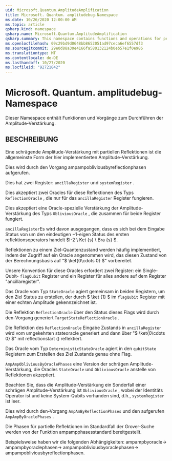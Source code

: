 ```yaml
---
uid: Microsoft.Quantum.AmplitudeAmplification
title: Microsoft. Quantum. amplitudebug-Namespace
ms.date: 10/26/2020 12:00:00 AM
ms.topic: article
qsharp.kind: namespace
qsharp.name: Microsoft.Quantum.AmplitudeAmplification
qsharp.summary: This namespace contains functions and operations for performing amplitude amplification.
ms.openlocfilehash: 09c29bd9d0648bb8652051ad97ceca6ef6557df3
ms.sourcegitcommit: 29e0d88a30e4166fa580132124b0eb57e1f0e986
ms.translationtype: MT
ms.contentlocale: de-DE
ms.lasthandoff: 10/27/2020
ms.locfileid: "92721842"
---
```

# <a name="microsoftquantumamplitudeamplification-namespace"></a>Microsoft. Quantum. amplitudebug-Namespace

Dieser Namespace enthält Funktionen und Vorgänge zum Durchführen der Amplitude-Verstärkung.



## <a name="description"></a>BESCHREIBUNG

Eine schrägende Amplitude-Verstärkung mit partiellen Reflektionen ist die allgemeinste Form der hier implementierten Amplitude-Verstärkung.

Dies wird durch den Vorgang ampampobliviousbyreflectionphasen aufgerufen.

Dies hat zwei Register: `ancillaRegister` und `systemRegister` .

Dies akzeptiert zwei Oracles für diese Reflektionen des Typs `ReflectionOracle` , die nur für das `ancillaRegister` Register fungieren.

Dies akzeptiert eine Oracle-spezielle Verstärkung der Amplitude-Verstärkung des Typs `ObliviousOracle` , die zusammen für beide Register fungiert.

`ancillaRegister`Es wird davon ausgegangen, dass es sich bei dem Eingabe Status von um den eindeutigen $-$1-eigen Status des ersten reflektionsoperators handelt $I-2 \ Ket {s} \ Bra {s} $.

Reflektionen zu einem Ziel-Quantenzustand werden häufig implementiert, indem der Zugriff auf ein Oracle angenommen wird, das diesen Zustand von der Berechnungsbasis auf "$ \ket{0\cdots 0} $" vorbereitet.

Unsere Konvention für diese Oracles erfordert zwei Register: ein Single-Qubit- `flagQubit` Register und ein Register für alles andere auf dem Register "ancillaregister".

Das Oracle vom Typ `StateOracle` agiert gemeinsam in beiden Registern, um den Ziel Status zu erstellen, der durch $ \ket {1} $ im `flagQubit` Register mit einer echten Amplitude gekennzeichnet ist.

Die Reflektion `ReflectionOracle` über den Status dieses Flags wird durch den-Vorgang generiert `TargetStateReflectionOracle` .

Die Reflektion des `ReflectionOracle` Eingabe Zustands in `ancillaRegister` wird vom umgekehrten stateoracle generiert und dann über "$ \ket{0\cdots 0} $" mit reflectionstart () reflektiert.

Das Oracle vom Typ `DeterministicStateOracle` agiert in den `qubitState` Registern zum Erstellen des Ziel Zustands genau ohne Flag.

`AmpAmpObliviousByOraclePhases` eine Version der schrägen Amplitude-Verstärkung, die Oracles `StateOracle` und `ObliviousOracle` anstelle von Reflektionen akzeptiert.

Beachten Sie, dass die Amplitude-Verstärkung ein Sonderfall einer schrägen Amplitude-Verstärkung ist `ObliviousOracle` , wobei der Identitäts Operator ist und keine System-Qubits vorhanden sind, d.h., `systemRegister` ist leer.

Dies wird durch den-Vorgang `AmpAmByReflectionPhases` und den aufgerufen `AmpAmpByOraclePhases` .

Die Phasen für partielle Reflektionen im Standardfall der Grover-Suche werden von der Funktion ampampphasesstandard bereitgestellt.

Beispielsweise haben wir die folgenden Abhängigkeiten: ampampbyoracle-> ampampbyoraclephasen-> ampampobliviousbyoraclephasen-> ampampobliviousbyreflectionphasen.